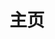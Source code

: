 ---
#博客首页设置：https://theme-hope.vuejs.press/zh/guide/blog/home.html
home: true
layout: BlogHome
title: 主页
icon: fa-solid fa-house-crack
#heroImage: /logo.svg
heroText: DoubleW2w
tagline: 游龙当归海，海不迎我自来也
bgImage: "/assets/image/blog-bg-image.webp"
bgImageStyle:
  background-attachment: fixed
heroFullScreen: true
---